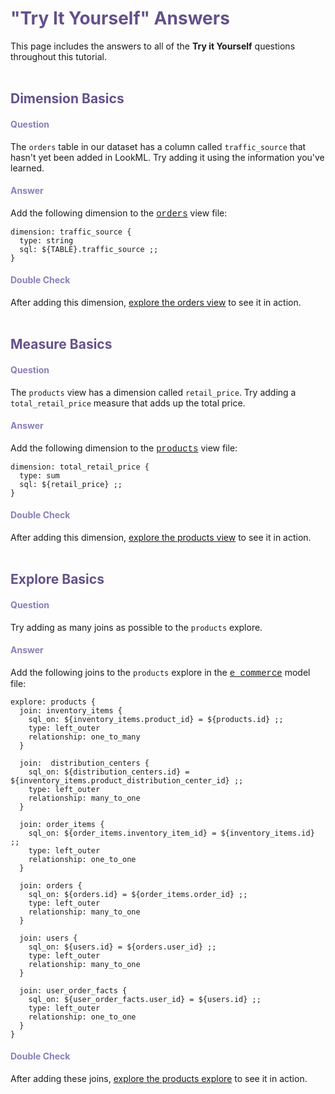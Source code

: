 <h1 style="color:rgb(100,81,138)">"Try It Yourself" Answers</h1>

This page includes the answers to all of the **Try it Yourself** questions throughout this tutorial.<br /><br />



<a name="dimension-basics"></a>

<h2 style="color:rgb(100,81,138)">Dimension Basics</h2>

<h4 style="color:rgb(141,127,185)">Question</h4>

The `orders` table in our dataset has a column called `traffic_source` that hasn't yet been added in LookML. Try adding it using the information you've learned.

<h4 style="color:rgb(141,127,185)">Answer</h4>

Add the following dimension to the <a href="https://learn2.looker.com/projects/e-commerce/files/orders.view.lkml" style="font-family:Monaco,Menlo,Consolas,Courier New,monospace;">orders</a> view file:

```
dimension: traffic_source {
  type: string
  sql: ${TABLE}.traffic_source ;;
}
```

<h4 style="color:rgb(141,127,185)">Double Check</h4>

After adding this dimension, [explore the orders view](https://learn2.looker.com/explore/e_commerce/orders) to see it in action.<br /><br />



<a name="dimension-basics"></a>

<h2 style="color:rgb(100,81,138)">Measure Basics</h2>

<h4 style="color:rgb(141,127,185)">Question</h4>

The `products` view has a dimension called `retail_price`. Try adding a `total_retail_price` measure that adds up the total price.

<h4 style="color:rgb(141,127,185)">Answer</h4>

Add the following dimension to the <a href="https://learn2.looker.com/projects/e-commerce/files/products.view.lkml" style="font-family:Monaco,Menlo,Consolas,Courier New,monospace;">products</a> view file:

```
dimension: total_retail_price {
  type: sum
  sql: ${retail_price} ;;
}
```

<h4 style="color:rgb(141,127,185)">Double Check</h4>

After adding this dimension, [explore the products view](https://learn2.looker.com/explore/e_commerce/products) to see it in action.<br /><br />



<a name="explore-basics"></a>

<h2 style="color:rgb(100,81,138)">Explore Basics</h2>

<h4 style="color:rgb(141,127,185)">Question</h4>

Try adding as many joins as possible to the `products` explore.

<h4 style="color:rgb(141,127,185)">Answer</h4>

Add the following joins to the `products` explore in the <a href="https://learn2.looker.com/projects/e-commerce/files/e_commerce.model.lkml" style="font-family:Monaco,Menlo,Consolas,Courier New,monospace;">e_commerce</a> model file:

```
explore: products {
  join: inventory_items {
    sql_on: ${inventory_items.product_id} = ${products.id} ;;
    type: left_outer
    relationship: one_to_many
  }

  join:  distribution_centers {
    sql_on: ${distribution_centers.id} = ${inventory_items.product_distribution_center_id} ;;
    type: left_outer
    relationship: many_to_one
  }

  join: order_items {
    sql_on: ${order_items.inventory_item_id} = ${inventory_items.id} ;;
    type: left_outer
    relationship: one_to_one
  }

  join: orders {
    sql_on: ${orders.id} = ${order_items.order_id} ;;
    type: left_outer
    relationship: many_to_one
  }

  join: users {
    sql_on: ${users.id} = ${orders.user_id} ;;
    type: left_outer
    relationship: many_to_one
  }

  join: user_order_facts {
    sql_on: ${user_order_facts.user_id} = ${users.id} ;;
    type: left_outer
    relationship: one_to_one
  }
}
```

<h4 style="color:rgb(141,127,185)">Double Check</h4>

After adding these joins, [explore the products explore](https://learn2.looker.com/explore/e_commerce/products) to see it in action.
